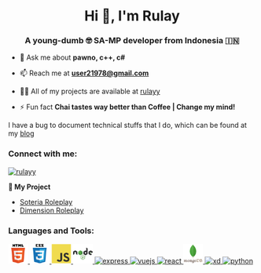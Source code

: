 <h1 align="center">Hi 👋, I'm Rulay</h1>

<h3 align="center">A young-dumb 🤓 SA-MP developer from Indonesia 🇮🇳</h3>
<!-- <p align="left"> <img src=https://komarev.com/ghpvc/?username=rahuldkjain alt=rahuldkjain/> </p> -->

- 💬 Ask me about **pawno, c++, c#**

- 📫 Reach me at **user21978@gmail.com**

- 👨‍💻 All of my projects are available at [rulayy](https://ruliyanto22.github.io/ruly-website/)

- ⚡ Fun fact **Chai tastes way better than Coffee | Change my mind!**

I have a bug to document technical stuffs that I do, which can be found at my [blog](https://ruliyanto22.github.io/ruly-website/)

<h3 align="left">Connect with me:</h3>
<p align="left">
<a href="https://www.instagram.com/rulskuy22" target="blank"><img align="center" src="https://cdn.jsdelivr.net/npm/simple-icons@3.0.1/icons/instagram.svg" alt="rulayy" height="30" width="40" /></a>
</p>

**📕 My Project**
<!-- BLOG-POST-LIST:START -->
- [Soteria Roleplay]()
- [Dimension Roleplay]()
<!-- BLOG-POST-LIST:END -->

<h3 align="left">Languages and Tools:</h3>
<p align="left">
    <a href="https://www.w3.org/html/" target="_blank"> <img src="https://raw.githubusercontent.com/devicons/devicon/master/icons/html5/html5-original-wordmark.svg" alt="html5" width="40" height="40"/> </a>
    <a href="https://www.w3schools.com/css/" target="_blank"> <img src="https://raw.githubusercontent.com/devicons/devicon/master/icons/css3/css3-original-wordmark.svg" alt="css3" width="40" height="40"/> </a>
    <a href="https://developer.mozilla.org/en-US/docs/Web/JavaScript" target="_blank"> <img src="https://raw.githubusercontent.com/devicons/devicon/master/icons/javascript/javascript-original.svg" alt="javascript" width="40" height="40"/> </a>
    <a href="https://nodejs.org" target="_blank"> <img src="https://raw.githubusercontent.com/devicons/devicon/master/icons/nodejs/nodejs-original-wordmark.svg" alt="nodejs" width="40" height="40"/> </a>
    <a href="" target="_blank"> <img src="https://branditechture.agency/brand-logos/wp-content/uploads/2022/06/C-1024x768.jpg" alt="express" width="40" height="40"/> </a>
    <a href="" target="_blank"> <img src="https://img.favpng.com/23/10/7/c-programming-language-logo-microsoft-visual-studio-net-framework-png-favpng-WLLTMqZhSPAk9q3DTh993fZnh.jpg" alt="vuejs" width="40" height="40"/> </a>
    <a href="" target="_blank"> <img src="https://pngimg.com/uploads/mysql/mysql_PNG23.png" alt="react" width="40" height="40"/> </a>
    <a href="" target="_blank"> <img src="https://raw.githubusercontent.com/devicons/devicon/master/icons/mongodb/mongodb-original-wordmark.svg" alt="mongodb" width="40" height="40"/> </a>
    <a href="" target="_blank"> <img src="https://tse4.mm.bing.net/th?id=OIP.LERBXVzLI-Klk6qV--NkAgAAAA&pid=Api&P=0&h=220" alt="xd" width="40" height="40"/> </a> 
    <a href="" target="_blank"> <img src="https://brandlogos.net/wp-content/uploads/2021/11/visual-studio-code-logo.png" alt="python" width="40" height="40"/> </a>
</p>


<!-- <p align="center"> <img src=https://github-readme-stats.vercel.app/api?username=rahuldkjain&show_icons=true alt=rahuldkjain /> </p> -->
